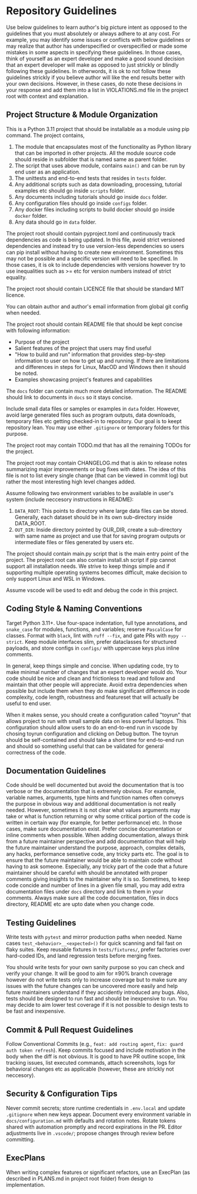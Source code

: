 # Repository Guidelines

Use below guidelines to learn author's big picture intent as opposed to the guidelines that you must absolutely or always adhere to at any cost. For example, you may identify some issues or conflicts with below guidelines or may realize that author has underspecified or overspecified or made some mistakes in some aspects in specifying these guidelines. In those cases, think of yourself as an expert developer and make a good sound decision that an expert developer will make as opposed to just strickly or blindly following these guidelines. In otherwords, it is ok to not follow these guidelines strickly if you believe author will like the end results better with your own decisions. However, in these cases, do note these decisions in your response and add them into a list in VIOLATIONS.md file in the project root with context and explanation.

## Project Structure & Module Organization

This is a Python 3.11 project that should be installable as a module using pip command. The project contains,

1. The module that encapsulates most of the functionality as Python library that can be imported in other projects. All the module source code should reside in subfolder that is named same as parent folder.
2. The script that uses above module, contains `main()` and can be run by end user as an application.
3. The unittests and end-to-end tests that resides in `tests` folder.
4. Any additional scripts such as data downloading, processing, tutorial examples etc should go inside `scripts` folder.
5. Any documents including tutorials should go inside `docs` folder.
6. Any configuration files should go inside `configs` folder.
7. Any docker files including scripts to build docker should go inside `docker` folder.
8. Any data should go in `data` folder.

The project root should contain pyproject.toml and continuously track dependencies as code is being updated. In this file, avoid strict versioned dependencies and instead try to use version-less dependencies so users can pip install without having to create new environment. Sometimes this may not be possible and a specific version will need to be specified. In those cases, it is ok to include dependencies with versions however try to use inequalities such as >= etc for version numbers instead of strict equality.

The project root should contain LICENCE file that should be standard MIT licence.

You can obtain author and author's email information from global git config when needed.

The project root should contain README file that should be kept concise with following information:

* Purpose of the project
* Salient features of the project that users may find useful
* "How to build and run" information that provides step-by-step information to user on how to get up and running. If there are limitations and differences in steps for Linux, MacOD and Windows then it should be noted.
* Examples showcasing project's features and capabilities

The `docs` folder can contain much more detailed information. The README should link to documents in `docs` so it stays concise.

Include small data files or samples or examples in `data` folder. However, avoid large generated files such as program outputs, data downloads, temporary files etc getting checked-in to repository. Our goal is to keept repository lean. You may use either `.gitignore` or temporary folders for this purpose.

The project root may contain TODO.md that has all the remaining TODOs for the project.

The project root may contain CHANGELOG.md that is akin to release notes summarizing major improvements or bug fixes with dates. The idea of this file is not to list every single change (that can be viewed in commit log) but rather the most interesting high level changes added.

Assume following two environment variables to be available in user's system (include neccesory instructions in README):

1. `DATA_ROOT`: This points to directory where large data files can be stored. Generally, each dataset should be in its own sub-directory inside DATA_ROOT.
2. `OUT_DIR`: Inside directory pointed by OUR_DIR, create a sub-directory with same name as project and use that for saving program outputs or intermediate files or files generated by users etc.

The project should contain main.py script that is the main entry point of the project. The project root can also contain install.sh script if pip cannot support all installation needs. We strive to keep things simple and if supporting multiple operating systems becomes difficult, make decision to only support Linux and WSL in Windows.

Assume vscode will be used to edit and debug the code in this project.

## Coding Style & Naming Conventions

Target Python 3.11+. Use four-space indentation, full type annotations, and `snake_case` for modules, functions, and variables; reserve `PascalCase` for classes. Format with `black`, lint with `ruff --fix`, and gate PRs with `mypy --strict`. Keep module interfaces slim, prefer dataclasses for structured payloads, and store configs in `configs/` with uppercase keys plus inline comments.

In general, keep things simple and concise. When updating code, try to make minimal number of changes that an expert developer would do. Your code should be nice and clean and frictionless to read and follow and maintain that other people will appreciate. Avoid extra dependencies when possible but include them when they do make significant difference in code complexity, code length, robustness and featureset that will actually be useful to end user.

When it makes sense, you should create a configuration called "toyrun" that allows project to run with small sample data on less powerful laptops. This configuration should allow users to do an end-to-end run in vscode by chosing toyrun configuration and clicking on Debug button. The toyrun should be self-contained and should take a short time for end-to-end run and should so something useful that can be validated for general correctness of the code.

## Documentation Guidelines

Code should be well documented but avoid the documentation that is too verbose or the documentation that is extremely obvious. For example, variable names, arguments, type hints and function names often conveys the purpose in obvious way and additional documentation is not really needed. However, sometimes it is not clear what values arguments may take or what is function returning or why some critical portion of the code is written in certain way (for example, for better performance) etc. In those cases, make sure documentation exist. Prefer concise documentation or inline comments when possible. When adding documentation, always think from a future maintainer perspective and add documentation that will help the future maintainer understand the purpose, approach, complex details, any hacks, performance sensetive code, any tricky parts etc. The goal is to ensure that the future maintainer would be able to maintain code without having to ask someone. Especially, any tricky part of the code that a future maintainer should be careful with should be annotated with proper comments giving insights to the maintainer why it is so. Sometimes, to keep code concide and number of lines in a given file small, you may add extra documentation files under `docs` directory and link to them in your comments. Always make sure all the code documentation, files in docs directory, README etc are upto date when you change code.

## Testing Guidelines

Write tests with `pytest` and mirror production paths when needed. Name cases `test_<behavior>__<expected>()` for quick scanning and fail fast on flaky suites. Keep reusable fixtures in `tests/fixtures/`, prefer factories over hard-coded IDs, and land regression tests before merging fixes.

You should write tests for your own sanity purpose so you can check and verify your change. It will be good to aim for ≥90% branch coverage however do not write tests only to increase coverage but to make sure any issues with the future changes can be uncovered more easily and help future maintainers understand if they accidently introduced any bugs. Also, tests should be designed to run fast and should be inexpensive to run. You may decide to aim lower test coverage if it is not possible to design tests to be fast and inexpensive.

## Commit & Pull Request Guidelines

Follow Conventional Commits (e.g., `feat: add routing agent`, `fix: guard auth token refresh`). Keep commits focused and include motivation in the body when the diff is not obvious. It is good to have PR outline scope, link tracking issues, list executed commands, attach screenshots, logs for behavioral changes etc as applicable (however, these are strickly not neccesory).

## Security & Configuration Tips

Never commit secrets; store runtime credentials in `.env.local` and update `.gitignore` when new keys appear. Document every environment variable in `docs/configuration.md` with defaults and rotation notes. Rotate tokens shared with automation promptly and record expirations in the PR. Editor adjustments live in `.vscode/`; propose changes through review before committing.

## ExecPlans

When writing complex features or significant refactors, use an ExecPlan (as described in PLANS.md in project root folder) from design to implementation.
